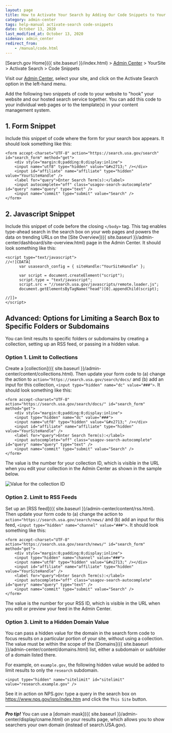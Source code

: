 ```yaml
---
layout: page
title: How to Activate Your Search by Adding Our Code Snippets to Your Website
category: admin-center
tags: help-manual activate-search code-snippets
date: October 13, 2020
last_modified_at: October 13, 2020
sidenav: admin_center
redirect_from:
    - /manual/code.html
---
```


[Search.gov Home]({{ site.baseurl }}/index.html) > [Admin Center](https://search.usa.gov/sites/) > YourSite > Activate Search > Code Snippets

Visit our [Admin Center](https://search.usa.gov/sites/), select your site, and click on the Activate Search option in the left-hand menu.

Add the following two snippets of code to your website to "hook" your website and our hosted search service together. You can add this code to your individual web pages or to the template(s) in your content management system.

## 1. Form Snippet

Include this snippet of code where the form for your search box appears. It should look something like this:
    
    <form accept-charset="UTF-8" action="https://search.usa.gov/search" id="search_form" method="get">
        <div style="margin:0;padding:0;display:inline">
        <input name="utf8" type="hidden" value="&#x2713;" /></div>
        <input id="affiliate" name="affiliate" type="hidden" value="YourSiteHandle" />
        <label for="query">Enter Search Term(s):</label>
        <input autocomplete="off" class="usagov-search-autocomplete" id="query" name="query" type="text" />
        <input name="commit" type="submit" value="Search" />
    </form>

## 2. Javascript Snippet

Include this snippet of code before the closing `</body>` tag. This tag enables type-ahead search in the search box on your web pages and powers the data on trending URLs on the [Site Overview]({{ site.baseurl }}/admin-center/dashboard/site-overview.html) page in the Admin Center. It should look something like this:

    <script type="text/javascript">
    //<![CDATA[
          var usasearch_config = { siteHandle:"YourSiteHandle" };
    
          var script = document.createElement("script");
          script.type = "text/javascript";
          script.src = "//search.usa.gov/javascripts/remote.loader.js";
          document.getElementsByTagName("head")[0].appendChild(script);
    
    //]]>
    </script>


## Advanced: Options for Limiting a Search Box to Specific Folders or Subdomains

You can limit results to specific folders or subdomains by creating a collection, setting up an RSS feed, or passing in a hidden value.

### Option 1. Limit to Collections

Create a [collection]({{ site.baseurl }}/admin-center/content/collections.html). Then update your form code to (a) change the action to `action="https://search.usa.gov/search/docs/` and (b) add an input for this collection, `<input type="hidden" name="dc" value="###">`. It should look something like this:
    
    <form accept-charset="UTF-8" action="https://search.usa.gov/search/docs/" id="search_form" method="get">
        <div style="margin:0;padding:0;display:inline">
        <input type="hidden" name="dc" value="###">
        <input name="utf8" type="hidden" value="&#x2713;" /></div>
        <input id="affiliate" name="affiliate" type="hidden" value="YourSiteHandle" />
        <label for="query">Enter Search Term(s):</label>
        <input autocomplete="off" class="usagov-search-autocomplete" id="query" name="query" type="text" />
        <input name="commit" type="submit" value="Search" />
    </form>

The value is the number for your collection ID, which is visible in the URL when you edit your collection in the Admin Center as shown in the sample below.

![Value for the collection ID](https://d3qcdigd1fhos0.cloudfront.net/blog/img/get-code-collection.png)

### Option 2. Limit to RSS Feeds

Set up an [RSS feed]({{ site.baseurl }}/admin-center/content/rss.html). Then update your form code to (a) change the action to `action="https://search.usa.gov/search/news/` and (b) add an input for this feed, `<input type="hidden" name="channel" value="###">`.  It should look something like this:
    
    <form accept-charset="UTF-8" action="https://search.usa.gov/search/news/" id="search_form" method="get">
        <div style="margin:0;padding:0;display:inline">
        <input type="hidden" name="channel" value="###">
        <input name="utf8" type="hidden" value="&#x2713;" /></div>
        <input id="affiliate" name="affiliate" type="hidden" value="YourSiteHandle" />
        <label for="query">Enter Search Term(s):</label>
        <input autocomplete="off" class="usagov-search-autocomplete" id="query" name="query" type="text" />
        <input name="commit" type="submit" value="Search" />
    </form>

The value is the number for your RSS ID, which is visible in the URL when you edit or preview your feed in the Admin Center.

### Option 3. Limit to a Hidden Domain Value

You can pass a hidden value for the domain in the search form code to focus results on a particular portion of your site, without using a collection. The value must be within the scope of the [Domains]({{ site.baseurl }}/admin-center/content/domains.html) list, either a subdomain or subfolder of a domain listed there.

For example, on `example.gov`, the following hidden value would be added to limit results to only the `research` subdomain.

    <input type="hidden" name="sitelimit" id="sitelimit" value="research.example.gov" />

See it in action on NPS.gov: type a query in the search box on <a href="https://www.nps.gov/isro/index.htm">https://www.nps.gov/isro/index.htm</a> and click the `This Site` button.

----

***Pro tip!*** You can use a [domain mask]({{ site.baseurl }}/admin-center/display/cname.html) on your results page, which allows you to show searchers your own domain (instead of search.USA.gov).
